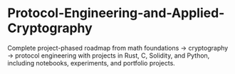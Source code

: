 # Protocol-Engineering-and-Applied-Cryptography
Complete project-phased roadmap from math foundations → cryptography → protocol engineering with projects in Rust, C, Solidity, and Python, including notebooks, experiments, and portfolio projects.
